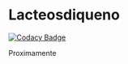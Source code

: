 # Lacteosdiqueno

[![Codacy Badge](https://api.codacy.com/project/badge/Grade/da409733f5e541bebef041a8906cb997)](https://www.codacy.com/app/ciurana2016/lacteosdiqueno?utm_source=github.com&amp;utm_medium=referral&amp;utm_content=ciurana2016/lacteosdiqueno&amp;utm_campaign=Badge_Grade)

Proximamente